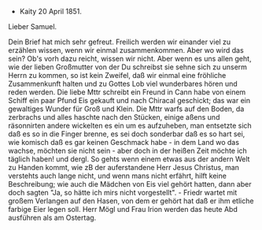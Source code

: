 + Kaity 20 April 1851.
 <Ostern>
Lieber Samuel.

Dein Brief hat mich sehr gefreut. Freilich werden wir einander viel zu erzählen wissen, wenn wir einmal zusammenkommen. Aber wo wird das sein? Ob's vorh dazu reicht, wissen wir nicht. Aber wenn es uns allen geht, wie der lieben Großmutter von der Du schreibst sie sehne sich zu unserm Herrn zu kommen, so ist kein Zweifel, daß wir einmal eine fröhliche Zusammenkunft halten und zu Gottes Lob viel wunderbares hören und reden werden. Die liebe Mttr schreibt ein Freund in Cann habe von einem Schiff ein paar Pfund Eis gekauft und nach Chiracal geschickt; das war ein gewaltiges Wunder für Groß und Klein. Die Mttr warfs auf den Boden, da zerbrachs und alles haschte nach den Stücken, einige aßens und räsonnirten andere wickelten es ein um es aufzuheben, man entsetzte sich daß es so in die Finger brenne, es sei doch sonderbar daß es so hart sei, wie komisch daß es gar keinen Geschmack habe - in dem Land wo das wachse, möchten sie nicht sein - aber doch in der heißen Zeit möchte ich täglich haben! und dergl. So gehts wenn einem etwas aus der andern Welt zu Handen kommt, wie zB der auferstandene Herr Jesus Christus, man verstehts auch lange nicht, und wenn mans nicht erfährt, hilft keine Beschreibung; wie auch die Mädchen von Eis viel gehört hatten, dann aber doch sagten "Ja, so hätte ich mirs nicht vorgestellt". - Friedr wartet mit großem Verlangen auf den Hasen, von dem er gehört hat daß er ihm etliche farbige Eier legen soll. Herr Mögl und Frau Irion werden das heute Abd ausführen als am Ostertag.

